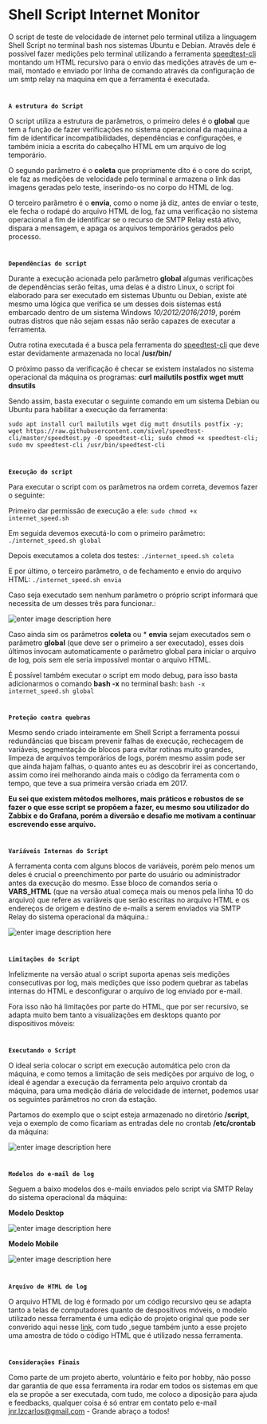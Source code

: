 # Shell Script Internet Monitor

O script de teste de velocidade de internet pelo terminal utiliza a linguagem Shell Script no terminal bash nos sistemas Ubuntu e Debian.  Através dele é possível fazer medições pelo terminal utilizando a ferramenta [speedtest-cli](https://www.speedtest.net/pt/apps/cli) montando um HTML recursivo para o envio das medições através de um e-mail, montado e enviado por linha de comando através da configuração de um smtp relay na maquina em que a ferramenta é executada.
#


**`A estrutura do Script`**

O script utiliza a estrutura de parâmetros, o primeiro deles é o **global** que tem a função de fazer verificações no sistema operacional da maquina a fim de identificar incompatibilidades, dependências e configurações, e também inicia a escrita do cabeçalho HTML em um arquivo de log temporário.

O segundo parâmetro é o **coleta** que propriamente dito é o core do script, ele faz as medições de velocidade pelo terminal e armazena o link das imagens geradas pelo teste, inserindo-os no corpo do HTML de log.

O terceiro parâmetro é o **envia**, como o nome já diz, antes de enviar o teste, ele fecha o rodapé do arquivo HTML de log, faz uma verificação no sistema operacional a fim de identificar se o recurso de SMTP Relay está ativo, dispara a mensagem, e apaga os arquivos temporários gerados pelo processo.
#


**`Dependências do script`**

Durante a execução acionada pelo parâmetro **global**  algumas verificações de dependências serão feitas, uma delas é a distro Linux, o script foi elaborado para ser executado em sistemas Ubuntu ou Debian, existe até mesmo uma lógica que verifica se um desses dois sistemas está embarcado dentro de um sistema Windows *10/2012/2016/2019*, porém outras distros que não sejam essas não serão capazes de executar a ferramenta.

Outra rotina executada é a busca pela ferramenta do [speedtest-cli](https://www.edivaldobrito.com.br/verificar-a-velocidade-da-internet/) que deve estar devidamente armazenada no local **/usr/bin/**

O próximo passo da verificação é checar se existem instalados no sistema operacional da máquina os programas: **curl mailutils postfix wget mutt dnsutils**

Sendo assim, basta executar o seguinte comando em um sistema Debian ou Ubuntu para habilitar a execução da ferramenta:

    sudo apt install curl mailutils wget dig mutt dnsutils postfix -y; wget https://raw.githubusercontent.com/sivel/speedtest-cli/master/speedtest.py -O speedtest-cli; sudo chmod +x speedtest-cli; sudo mv speedtest-cli /usr/bin/speedtest-cli
#

**`Execução do script`**

Para executar o script com os parâmetros na ordem correta, devemos fazer o seguinte:

Primeiro dar permissão de execução a ele:
` sudo chmod +x internet_speed.sh `

Em seguida devemos executá-lo com o primeiro parâmetro:
`./internet_speed.sh global `

Depois executamos a coleta dos testes:
`./internet_speed.sh coleta `

E por último, o terceiro parâmetro, o de fechamento e envio do arquivo HTML:
`./internet_speed.sh envia `

Caso seja executado sem nenhum parâmetro o próprio script informará que necessita de um desses três para funcionar.:

![enter image description here](https://lh3.googleusercontent.com/yMohhQEyWXhCaNJmsDuVyeExGElrghn-mawvx3_6UaiiDt--z1BP2IczER6JtAtqIQ5gHdbQ5qLqf_qLagyK2aGqVDroobX3uXCVqtWrdKb4pcajcAYfr0GWWhjG5RvsO3OUxdtH486paeTnJ0xoMVTk_3Nx5pEkWVisC33iY7LuQhCFNKuH_nqRhbAhoUWpD3rpPW2RVAdYLFZK86gWBUBV0gIMnG67jZ7wpRV1GBsiG-aGlw2a6d0KNSJ54Darkf9jThlG8GH3Jr4qdBDlg89PIcyOywELiI2gRfZZ0qJ0dPUidDALdHtQB9C7y5NtIGtUW3TSb1mkF-IzrxFYBsXZectcahPaUc1lahuqCTOAwtLe5wmvA66pnVQ37GMsFKCUPYmHmFE2j3C9s70B1drlAj1L3icFfibs4SdbHLFAtAlg5Lct4qXGarHWafYvJq4ipAfDBtZTnZIkC6q-LDcFxcXqOk47ahhQ8_Bjp0vqdtJxO0EXyvfotc8IFuNoj2bWqS6FtAQTHCqoX4-iHRl4rh51x9FCHx_C1krFA5lqqDNdNoKjWApUsJspwU3G5WLeHFaq58bNXt6lEz06PL8_HFAv5SpXECsOcvGMU1icLc1RM_xuHU1cCEDul-mXnCQhMQ0bXbQLZmDlw4oFT0-w46LNYkX4BDDTsJt0SwUl5xZgfECE7M0lZbEl9fiyOXLkFtLS5-9XSPDOMUg3p3GSUNPs1J__s3ss0b62U4pLiG0kvPkiQ7U=w562-h165-no)

Caso ainda sim os parâmetros **coleta** ou * **envia** sejam executados sem o parâmetro **global** (que deve ser o primeiro a ser executado), esses dois últimos invocam automaticamente o parâmetro global para iniciar o arquivo de log, pois sem ele seria impossível montar o arquivo HTML.

É possível também executar o script em modo debug, para isso basta adicionarmos o comando **bash -x** no terminal bash:
`bash -x internet_speed.sh global `
#


**`Proteção contra quebras`**

Mesmo sendo criado inteiramente em Shell Script a ferramenta possui redundâncias que biscam prevenir falhas de execução, rechecagem de variáveis, segmentação de blocos para evitar rotinas muito grandes, limpeza de arquivos temporários de logs, porém mesmo assim pode ser que ainda hajam falhas, o quanto antes eu as descobrir irei as concertando, assim como irei melhorando ainda mais o código da ferramenta com o tempo, que teve a sua primeira versão criada em 2017.

**Eu sei que existem métodos melhores, mais práticos e robustos de se fazer o que esse script se propõem a fazer, eu mesmo sou utilizador do Zabbix e do Grafana, porém a diversão e desafio me motivam a continuar escrevendo esse arquivo.**
#

**`Variáveis Internas do Script`**

A ferramenta conta com alguns blocos de variáveis, porém pelo menos um deles é crucial o preenchimento por parte do usuário ou administrador antes da execução do mesmo. Esse bloco de comandos seria o **VARS_HTML**  (que na versão atual começa mais ou menos pela linha 10 do arquivo) que refere as variáveis que serão escritas no arquivo HTML e os endereços de origem e destino de e-mails a serem enviados via SMTP Relay do sistema operacional da máquina.:

![enter image description here](https://lh3.googleusercontent.com/kTgwwoQT2MFJl2vIdJBo_PRAPnDXY458g7-Ui66RbNvIVRDXb4m9twZv9HUrttC_9S0IpkaGl556ieiI5BnlXR6QzGtj3W2LrLkJ-OTUVZke-vgPP0Y9iuhdLDqgMyMDD1RubKJW-U7gzeiorjd6wIjJqWsW42KX-nR0udl-QTsPWhoRYpfYSt4mAGuEst5EHy_aH9C3hc9SKDZuvq4jsLa6YNpNXvSbDFa9nggpqxsYor66QpWtPBnTsJ0hmt-kQyZQAiUnIqmseLIw0Hl0tqKbBLjs_T8xhG13Tp4QQgsNGG7pN_68NYlxUWarTOqHl1b_f1-X354jGDUCzr8WV7DODfRp2_6lHWgJuKnWw-9t4wlwT_oVJAqHuKfHLsL2NbeTN0b24SNVW0ZWFyBToypnYuo8acO0rYfOp1MO59OSwnnSzjcHoWNa4rg7IaGGcFq4J0BaIPUMya5d6kyLvgXm9VA3lON0vRsRu2jfkUJ1BevJIXf1lWZFiXcuJsDQ1ZfLgca9jBp1_HYMkzKSKEmcBuSyFdlr1HzEukaH0uC7fAn3tACUnEx0wZVRW4hYxXOwj6tBFPx8tKi6whmmREdFU7wE2eCt_RVwlgFT-IDPMCrMcJ-kaHpNrfm-3kqK2e-KZOs307glUKfGLziIkplqv9m55YFX_IOPQPJpi85tI4BedVX5mVNfpThGUMsVnDGYvBbcSA_LeC_NU1KSoD1ZeCj9ADJz4NohlVzZpLmUmd74PKWAiGY=w925-h504-no)


#
**`Limitações do Script`**

Infelizmente na versão atual o script suporta apenas seis medições consecutivas por log, mais medições que isso podem quebrar as tabelas internas do HTML e desconfigurar o arquivo de log enviado por e-mail.

Fora isso não há limitações por parte do HTML, que por ser recursivo, se adapta muito bem tanto a visualizações em desktops quanto por dispositivos móveis:

#

**`Executando o Script`**

O ideal seria colocar o script em execução automática pelo cron da máquina, e como temos a limitação de seis medições por arquivo de log, o ideal é agendar a execução da ferramenta pelo arquivo crontab da máquina, para uma medição diária de velocidade de internet, podemos usar os seguintes parâmetros no cron da estação.

Partamos do exemplo que o scipt esteja armazenado no diretório **/script**, veja o exemplo de como ficariam as entradas dele no crontab **/etc/crontab** da máquina:

![enter image description here](https://lh3.googleusercontent.com/oaCrmjfTdX3xxCUog9AglHhC7t2L5ImQ4sgiwmxd0LbMBdk9btbaJHahEXIP1u3X1MyGXLx3AZPv_u18gewRco_mi3pX7napPjuyDAQv9sIZ_EedBI97Ub9_76qKU0Vx7U_rxv1VK6mBqmbNhLX8t2V-_Zh_9hLxiHHMPBWjNHx2vRaS62JVoJd5l_g-T4D8PLxa7Y8sWwPUuLuJ-x3npPvWuNLWVqZ-YtOkJallOckOtYdOriBz9NC3cV52OQWGzR-BaLeDpI79_Bpp0rUS6skOOIFvkjtc1mRFfqK6l7seDgk9PBvaw_T71QFOr79B5pYrnLjr9YmWd9GqqKNdqOCzyRnf-jCGiOdKeURRq9zCV58ZH5bMi6aKnZsaeeRvdO2l1cxyoyhnJyv5btgGp5GPS-WxrPl70I1SeVt_3iNDbX7MSZb5TLALVYPhWj_8lDTL37F3Io3RSXAaSLxrXwJe-K-Jec2V_eVKBozbarPwYGjgXVpdp9OgqVkjYOTK1sa8rbfs3cTth9vjn3RUda1A0WXcUnJJskm8FgKBJnJlNeUbba229cuGA77Y7XPzRv_mkX7m4nU85FUOeOW9dDPx-ISIHIGB8AogjEsIILXjmfX7p2JMlp8avIt7tfYduODY2mKrT1aXV715opTI7mbx7R8ZuepNsCFrGs53CgSSAl9ZPuoio6oX6uc8IUwW1sxk0VkEvWuuwzKHxrbhU5w3psRZLhMqUFFRWkB5wUDqzrArrn7dqjw=w602-h264-no)

#

**`Modelos do e-mail de log`**

Seguem a baixo modelos dos e-mails enviados pelo script via SMTP Relay do sistema operacional da máquina:

**Modelo Desktop**

![enter image description here](https://lh3.googleusercontent.com/ltB2z76GlgD6K267JDGCuUjbCjtXP__y58BKWAzPZDAQW9xCW4ctGFS3fc6wl2EHZ6SsomC868nK0jPzbkGb58VWChGMhSzUgtvtMNz6giokaEk_S8yhmdydfZfZZkGuUyDsQJ6Gt97DK12nFVaaw7EGM0BKvl97fYaOLGT4KM2Nkq4i6O6e_3Kc-RwfzOqQ7wKGp0xBY0tTB2G9judj5HNeLIo37AEfBxfCpPwIQ0IgWUmbbFfEGnR9aoxLip3x988zEr12JQypgVChs-1RDUzy24QtAtzHwRtYQGlX74laThy8MRPe30gL51jp8HTkW69kWN4TMb7Oa11gWMo0UP9NBMFfZsaYssZDSO-PVKaEa-ndho5n_bSJiCwhSXU0l9LcXpd0pnFJRNb6HOytQxztwO_sHYOZplYWYx1jllDAo4rS3FuGwdL3ew6xr5XsgtSgEahy0ubUKJ5jDg-VVRCbjAwOpEkSUxelECo7bTNQZ03MJiMgvM7NYWgsQfN3DGnfFOoSVoL3KZFfqiiS5HvXRwPaPIoSnHcjn1tN4pBTqZiuP1gMVr27kogFm0WsMO-vDGTypbgaQ4OHsdu9cqEqs2--ZzyDrrJwEO5qM0Nl17lxgyeHjMmWsIpO8Gk2VKqrHty24JDTShhibqN-66YIRqnyvWQrkQCqRNu2o2yq7-5vJxH9MK62sWEuvM7Itfl-oaDglqNjr2U_uJyEX-VYceoGYpUgnTZ3hzFjUk5bQV8lNiQ1eGw=w636-h622-no)



**Modelo Mobile**

![enter image description here](https://lh3.googleusercontent.com/ie6pwxDccly-LZqusV5zsJQr-5vJV92pYIPqynYPpzc7PKgdzhO3ArMJzfSHWhE2lenJShWs5V5DGRUYDmdd0c9HBcgnW4ZxCii4iEALWd8PWGeVsn3r3m3FFv6BclGYlOFGCUSqb99ddCp0_1ckcF9P1Kej32S04QItBQiiVdl5y9iT7iJ_SQ4DzyED94pQsz26FX4Kepem_i5dwFw2xuhnBMR9Fin4z2xWpzSqLOYb5rXivV45Sge2SZwKH4WuBfWiyS9PgqjKTwZ4vEvNDQvyhs9HzR_Z8hAsTozMdddvj7A9lWdWbuUIQnN15emjGoR_mr7APm9GM5KY43HEL5-mTJriOmFSLxfaPiyaOVL8_V4hJ8-uILR-oTxH9GYn8ILSVGzWmosmfZatdvPdekkiCE_Mgrlrs6knWqAlzcljBCb861E_JIZY2MfFOxOYDh6Z8amBsBhvZBbU9ZvV5OjpTyCibElUrUOiIP-LqM64SaMQFWvXVXL0oA_uBJ8rFScs1QTe-OtoVKTxCOI28PwhM22wG-Ae_5BMjwz1a_HYhE6i-EV6XRjwnw3jCr8nyCClWJlnRCOeybmuFczDdea6Nph27dU3sJpg71F4E0JPNqMtsupis8yXiw1ykcCxM_gF_HYrXJAxFG9c7BS2PEXAgmdE7rLyIy7jqRnad2Gc0Y_4lu9o-kmRRkvyElWkoG9sM4XSnJ0uyD9uhbVwP9IWaYK-qKD6HsA857flifpXOb6y-6NfsEg=w324-h622-no)

#

**`Arquivo de HTML de log`**

O arquivo HTML de log é formado por um código recursivo qeu se adapta tanto a telas de computadores quanto de despositivos móveis, o modelo utilizado nessa ferramenta é uma edição do projeto original que pode ser converido aqui nesse [link](https://github.com/leemunroe/responsive-html-email-template), com tudo ,segue também junto a esse projeto uma amostra de tódo o código HTML que é utilizado nessa ferramenta.
#

**`Considerações Finais`**

Como parte de um projeto aberto, voluntário e feito por hobby, não posso dar garantia de que essa ferramenta ira rodar em todos os sistemas em que ela se propõe a ser executada, com tudo, me coloco a diposição para ajuda e feedbacks, qualquer coisa é só entrar em contato pelo e-mail jnr.lzcarlos@gmail.com - Grande abraço a todos!
#


